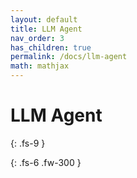 ```yaml
---
layout: default
title: LLM Agent
nav_order: 3
has_children: true
permalink: /docs/llm-agent
math: mathjax
---
```


# LLM Agent
{: .fs-9 }

{: .fs-6 .fw-300 }
